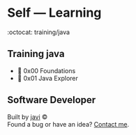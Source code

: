 # Self ― Learning
:octocat: training/java

## Training java
* :open_file_folder: 0x00 Foundations
* :open_file_folder: 0x01 Java Explorer

## Software Developer
Built by [javi](https://github.com/javierandres-dev/) :copyright:  
Found a bug or have an idea? [Contact me](https://www.linkedin.com/in/javierandres-dev/).
